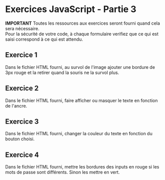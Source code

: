 # Exercices JavaScript - Partie 3

**IMPORTANT**
Toutes les ressources aux exercices seront fourni quand cela sera nécessaire.  
Pour la sécurité de votre code, à chaque formulaire verifiez que ce qui est saisi correspond à ce qui est attendu.

## Exercice 1
Dans le fichier HTML fourni, au survol de l'image ajouter une bordure de 3px rouge et la retirer quand la souris ne la survol plus.

## Exercice 2
Dans le fichier HTML fourni, faire afficher ou masquer le texte en fonction de l'ancre.

## Exercice 3
Dans le fichier HTML fourni, changer la couleur du texte en fonction du bouton choisi.

## Exercice 4
Dans le fichier HTML fourni, mettre les bordures des inputs en rouge si les mots de passe sont différents. Sinon les mettre en vert.
